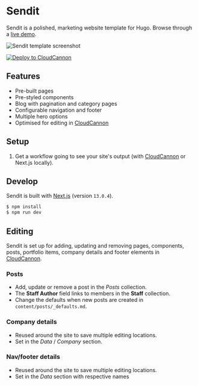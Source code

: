 # Sendit

Sendit is a polished, marketing website template for Hugo. Browse through a [live demo](https://mysterious-oryx.cloudvent.net/). 

![Sendit template screenshot](static/images/_screenshot.png)


[![Deploy to CloudCannon](https://buttons.cloudcannon.com/deploy.svg)](https://app.cloudcannon.com/register#sites/connect/github/CloudCannon/sendit-nextjs-template)

## Features

* Pre-built pages
* Pre-styled components
* Blog with pagination and category pages
* Configurable navigation and footer
* Multiple hero options 
* Optimised for editing in [CloudCannon](https://cloudcannon.com/)

## Setup

1. Get a workflow going to see your site's output (with [CloudCannon](https://app.cloudcannon.com/)
or Next.js locally).

## Develop

Sendit is built with [Next.js](https://nextjs.org/) (version `13.0.4`).

~~~bash
$ npm install
$ npm run dev
~~~

## Editing

Sendit is set up for adding, updating and removing pages, components, posts, portfolio items, company details and footer elements in [CloudCannon](https://app.cloudcannon.com/).

### Posts

* Add, update or remove a post in the *Posts* collection.
* The **Staff Author** field links to members in the **Staff** collection.
* Change the defaults when new posts are created in `content/posts/_defaults.md`.

### Company details

* Reused around the site to save multiple editing locations.
* Set in the *Data* / *Company* section.

### Nav/footer details

* Reused around the site to save multiple editing locations.
* Set in the *Data* section with respective names
